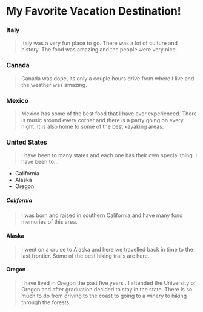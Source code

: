 # My Favorite Vacation Destination!


### Italy
> Italy was a very fun place to go. There was a lot of culture and history. The food was amazing and the people were very nice.

### Canada
>Canada was dope, its only a couple hours drive from where I live and the weather was amazing.

###  Mexico
>Mexico has some of the best food that I have ever experienced. There is music around every corner and there is a party going on every night. It is also home to some of the best kayaking areas.

### United States

> I have been to many states and each one has their own special thing. I have been to...
* California
* Alaska
* Oregon


##### California
>I was born and raised in southern California and have many fond memories of this area.

#### Alaska
> I went on a  cruise to Alaska and here we travelled back in time to the last frontier. Some of the best hiking trails are here.

#### Oregon
> I have lived in Oregon the past five years . I attended the University of Oregon and after graduation decided to stay in the state. There is so much to do from driving to the coast to going to a winery to hiking through the forests.
